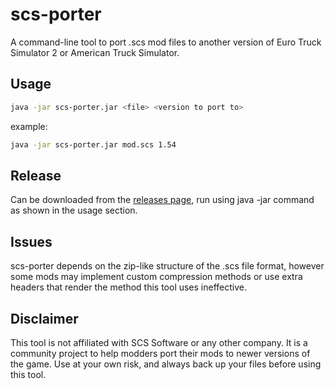# scs-porter

A command-line tool to port .scs mod files to another version of Euro Truck Simulator 2 or American Truck Simulator.

## Usage

```bash
java -jar scs-porter.jar <file> <version to port to>
```
example:

```bash
java -jar scs-porter.jar mod.scs 1.54
```

## Release

Can be downloaded from the [releases page](https://github.com/benjamincollu/scs-porter/releases), run using java -jar command as shown in the usage section.

## Issues

scs-porter depends on the zip-like structure of the .scs file format, however some mods may implement custom compression methods or use extra headers that render the method this tool uses ineffective.

## Disclaimer

This tool is not affiliated with SCS Software or any other company. It is a community project to help modders port their mods to newer versions of the game. Use at your own risk, and always back up your files before using this tool.